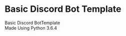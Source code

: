# Basic Discord Bot Template
<div>
  Basic Discord BotTemplate
  <br>
  Made Using Python 3.6.4
</div>
